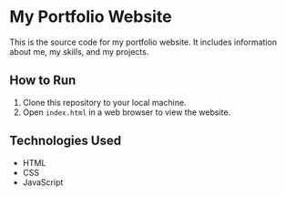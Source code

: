 # My Portfolio Website

This is the source code for my portfolio website. It includes information about me, my skills, and my projects.

## How to Run

1. Clone this repository to your local machine.
2. Open `index.html` in a web browser to view the website.

## Technologies Used

- HTML
- CSS
- JavaScript

